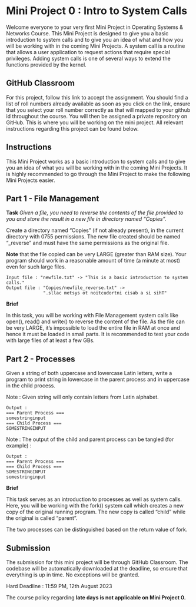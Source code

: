 # Mini Project 0 : Intro to System Calls

Welcome everyone to your very first Mini Project in Operating Systems & Networks Course. This Mini Project is designed to give you a basic introduction to system calls and to give you an idea of what and how you will be working with in the coming Mini Projects. A system call is a routine that allows a user application to request actions that require special privileges. Adding system calls is one of several ways to extend the functions provided by the kernel.

## GitHub Classroom

For this project, follow this link to accept the assignment. You should find a list of roll numbers already available as soon as you click on the link, ensure that you select your roll number correctly as that will mapped to your github id throughout the course. You will then be assigned a private repository on GitHub. This is where you will be working on the mini project. All relevant instructions regarding this project can be found below.

## Instructions

This Mini Project works as a basic introduction to system calls and to give you an idea of what you will be working with in the coming Mini Projects. It is highly recommended to go through the Mini Project to make the following Mini Projects easier.

## **Part 1 - File Management**

**Task**
*Given a file, you need to reverse the contents of the file provided to you and store the result in a new file in directory named “Copies”.*

Create a directory named “Copies” (if not already present), in the current directory with 0755 permissions. The new file created should be named “<filename>_reverse” and must have the same permissions as the original file.

**Note** that the file copied can be very LARGE (greater than RAM size). Your program should work in a reasonable amount of time (a minute at most) even for such large files.

```
Input file : "newfile.txt" -> "This is a basic introduction to system calls."
Output file : "Copies/newfile_reverse.txt" -> 
              ".sllac metsys ot noitcudortni cisab a si sihT"
```

**Brief**

In this task, you will be working with File Management system calls like open(), read() and write() to reverse the content of the file. As the file can be very LARGE, it’s impossible to load the entire file in RAM at once and hence it must be loaded in small parts. It is recommended to test your code with large files of at least a few GBs.

## **Part 2 - Processes**

Given a string of both uppercase and lowercase Latin letters, write a program to print string in lowercase in the parent process and in uppercase in the child process.

Note : Given string will only contain letters from Latin alphabet.

```Input String : "sOmeStrInGInPUT"
Output :
=== Parent Process ===
somestringinput
=== Child Process ===
SOMESTRINGINPUT
```

Note : The output of the child and parent process can be tangled (for example) :

```Input String : "sOmeStrInGInPUT"
Output :
=== Parent Process ===
=== Child Process ===
SOMESTRINGINPUT
somestringinput
```

**Brief**

This task serves as an introduction to processes as well as system calls. Here, you will be working with the fork() system call which creates a new copy of the original running program. The new copy is called “child” while the original is called “parent”.

The two processes can be distinguished based on the return value of fork.

## Submission

The submission for this mini project will be through GitHub Classroom. The codebase will be automatically downloaded at the deadline, so ensure that everything is up in time. No exceptions will be granted.

Hard Deadline : 11:59 PM, 12th August 2023

The course policy regarding **late days is not applicable on Mini Project 0.**